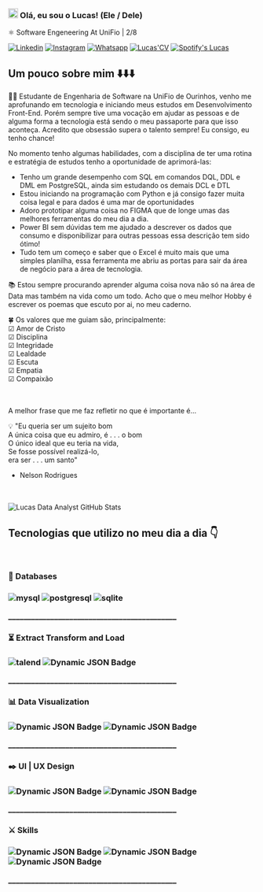 ###  <img src="https://user-images.githubusercontent.com/31570331/115619477-4a629400-a2ca-11eb-9b77-335a74feda93.gif" style="max-width: 100%; display: inline-block;" data-target="animated-image.originalImage" width= 20px> Olá, eu sou o Lucas! (Ele / Dele)
⚛️ Software Engeneering At UniFio | 2/8

[![Linkedin](https://img.shields.io/badge/LinkedIn-0077B5?style=flat&logo=linkedin&logoColor=white)](https://www.linkedin.com/in/lucas-data-analyst/) [![Instagram](https://img.shields.io/badge/Instagram-E4405F?style=flat&logo=instagram&logoColor=white)](https://www.instagram.com/luquinhas.adriano?igsh=MWJlOTJoZm41bG1rZA%3D%3D&utm_source=qr) [![Whatsapp](https://img.shields.io/badge/WhatsApp-25D366?style=flat&logo=whatsapp&logoColor=white)](https://api.whatsapp.com/send?phone=+5514998755704&text=Oi!%20vi%20seu%20perfil,%20no%20Github/Linkedin.%20Podemos%20Conversar?) [![Lucas'CV](https://img.shields.io/badge/Lucas'CV-2B579A?style=flat&logo=microsoft-word&logoColor=white)](https://www.linkedin.com/in/lucas-data-analyst/overlay/1706074331538/single-media-viewer/?profileId=ACoAACvbaCgBYmLno7bRLLqy6uZjqfrPvJ1ynIA)
[![Spotify's Lucas](https://img.shields.io/badge/Spotify-1ED760?&style=flat&logo=spotify&logoColor=white)](https://open.spotify.com/user/lucassantos_skyfall)

## Um pouco sobre mim ⬇️⬇️⬇️

👨‍💼 Estudante de Engenharia de Software na UniFio de Ourinhos, venho me aprofunando em tecnologia e iniciando meus estudos em Desenvolvimento Front-End. Porém sempre tive uma vocação em ajudar as pessoas e de alguma forma a tecnologia está sendo o meu passaporte para que isso aconteça. Acredito que obsessão supera o talento sempre! Eu consigo, eu tenho chance!

No momento tenho algumas habilidades, com a disciplina de ter uma rotina e estratégia de estudos tenho a oportunidade de aprimorá-las:
- Tenho um grande desempenho com SQL em comandos DQL, DDL e DML em PostgreSQL, ainda sim estudando os demais DCL e DTL
- Estou iniciando na programação com Python e já consigo fazer muita coisa legal e para dados é uma mar de oportunidades
- Adoro prototipar alguma coisa no FIGMA que de longe umas das melhores ferramentas do meu dia a dia.
- Power BI sem dúvidas tem me ajudado a descrever os dados que consumo e disponibilizar para outras pessoas essa descrição tem sido ótimo!
- Tudo tem um começo e saber que o Excel é muito mais que uma simples planilha, essa ferramenta me abriu as portas para sair da área de negócio para a área de tecnologia.

📚 Estou sempre procurando aprender alguma coisa nova não só na área de Data mas também na vida como um todo. Acho que o meu melhor Hobby é escrever os poemas que escuto por ai, no meu caderno.

🍀 Os valores que me guiam são, principalmente: <br/>
☑ Amor de Cristo <br/>
☑ Disciplina <br/> 
☑ Integridade <br/>
☑ Lealdade <br/>
☑ Escuta <br/>
☑ Empatia <br/>
☑ Compaixão <br/> <br/> <br/>

A melhor frase que me faz refletir no que é importante é...

💡 "Eu queria ser um sujeito bom <br/>
 A única coisa que eu admiro, é . . . o bom <br/>
 O único ideal que eu teria na vida, <br/>
 Se fosse possível realizá-lo, <br/>
 era ser . . . um santo" <br/>
 - Nelson Rodrigues <br/><br/><br/>

![Lucas Data Analyst GitHub Stats](https://github-readme-stats.vercel.app/api?username=lucas-santos-data-analyst&show_icons=true&theme=tokyonight)


## Tecnologias que utilizo no meu dia a dia 👇


<div style="display: inline_block"><br/>
    <h3>💽 Databases<h3>
    <img align="center" alt="mysql" src="https://img.shields.io/badge/MySQL-005C84?style=flat&logo=mysql&logoColor=white"/>
    <img align="center" alt="postgresql" src="https://img.shields.io/badge/PostgreSQL-316192?style=flat&logo=postgresql&logoColor=white"/>
    <img align="center" alt="sqlite" src="https://img.shields.io/badge/SQLite-07405E?style=flat&logo=sqlite&logoColor=white"/>
    <p>____________________________________________<p>
    <h3>⏳ Extract Transform and Load <h3>
    <img align="center" alt="talend" src="https://img.shields.io/badge/Talend-FF6D70?style=flat&amp;logo=Talend&amp;&logoColor=white"/>
    <img align="center" alt="Dynamic JSON Badge" src="https://img.shields.io/badge/-Power%20Query-F2C811?style=flat&amp;logo=Power-Query&amp;logoColor=black">
    <p>____________________________________________<p>
    <h3>📊 Data Visualization <h3>
    <img align="center" alt="Dynamic JSON Badge" src="https://img.shields.io/badge/-Power%20BI-F2C811?style=flat&amp;logo=Power-BI&amp;logoColor=black">
    <img align="center" alt="Dynamic JSON Badge" src="https://img.shields.io/badge/Google%20Sheets-34A853?style=flat&logo=google-sheets&logoColor=white">
    <p>____________________________________________<p>
    <h3>✒️ UI | UX Design <h3>
    <img align="center" alt="Dynamic JSON Badge" src="https://img.shields.io/badge/Figma-F24E1E?style=flat&logo=figma&logoColor=white">
    <img align="center" alt="Dynamic JSON Badge" src="https://img.shields.io/badge/Canva-%2300C4CC.svg?&style=flat&logo=Canva&logoColor=white">
    <p>____________________________________________<p>
    <h3>⚔️ Skills <h3>
    <img align="center" alt="Dynamic JSON Badge" src="https://img.shields.io/badge/Python-3776AB?style=flat&logo=python&logoColor=white">
    <img align="center" alt="Dynamic JSON Badge" src="https://img.shields.io/badge/R-276DC3?style=flat&logo=r&logoColor=white">
    <img align="center" alt="Dynamic JSON Badge" src="https://img.shields.io/badge/Google_Cloud-4285F4?style=flat&logo=google-cloud&logoColor=white">
    <p>____________________________________________<p>
</div>
